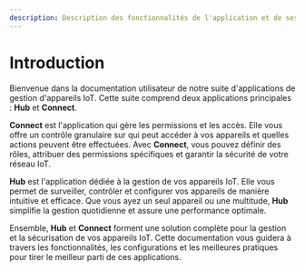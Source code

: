 ```yaml
---
description: Description des fonctionnalités de l'application et de ses avantages.
---
```


# Introduction

Bienvenue dans la documentation utilisateur de notre suite d'applications de gestion d'appareils IoT. Cette suite comprend deux applications principales : **Hub** et **Connect**.

**Connect** est l'application qui gère les permissions et les accès. Elle vous offre un contrôle granulaire sur qui peut accéder à vos appareils et quelles actions peuvent être effectuées. Avec **Connect**, vous pouvez définir des rôles, attribuer des permissions spécifiques et garantir la sécurité de votre réseau IoT.

**Hub** est l'application dédiée à la gestion de vos appareils IoT. Elle vous permet de surveiller, contrôler et configurer vos appareils de manière intuitive et efficace. Que vous ayez un seul appareil ou une multitude, **Hub** simplifie la gestion quotidienne et assure une performance optimale.

Ensemble, **Hub** et **Connect** forment une solution complète pour la gestion et la sécurisation de vos appareils IoT. Cette documentation vous guidera à travers les fonctionnalités, les configurations et les meilleures pratiques pour tirer le meilleur parti de ces applications.

